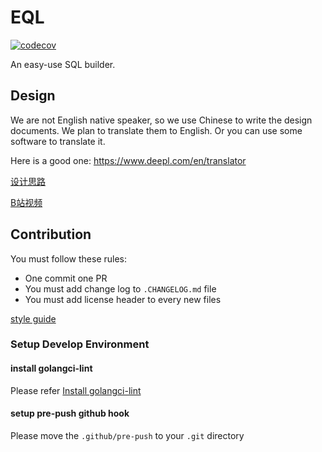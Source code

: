 # EQL

[![codecov](https://codecov.io/gh/gotomicro/eql/branch/main/graph/badge.svg?token=vc0BDor3Lk)](https://codecov.io/gh/gotomicro/eql)

An easy-use SQL builder.

## Design

We are not English native speaker, so we use Chinese to write the design documents. We plan to translate them to English. Or you can use some software to translate it. 

Here is a good one: https://www.deepl.com/en/translator

[设计思路](./docs/design.md)

[B站视频](https://space.bilibili.com/324486985)

## Contribution

You must follow these rules:
- One commit one PR
- You must add change log to `.CHANGELOG.md` file
- You must add license header to every new files

[style guide](https://github.com/uber-go/guide/blob/master/style.md)

### Setup Develop Environment

#### install golangci-lint
Please refer [Install golangci-lint](https://golangci-lint.run/usage/install/)
#### setup pre-push github hook
Please move the `.github/pre-push` to your `.git` directory